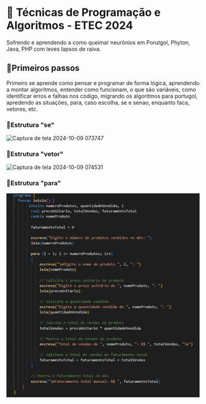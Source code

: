 #  📌 Técnicas de Programação e Algoritmos - ETEC 2024
Sofrendo e aprendendo a como queimar neurônios em Porutgol, Phyton, Java, PHP com leves lapsos de raiva.

## 📌Primeiros passos
Primeiro se aprende como pensar e programar de forma lógica, aprendendo a montar algoritmos, entender como funcionam, o que são variáveis, como identificar erros e falhas nos código, migrando os algoritmos para portugol, apredendo as situações, para, caso escolha, se e senao, enquanto faca, vetores, etc.

### 👾Estrutura "se"
![Captura de tela 2024-10-09 073747](https://github.com/user-attachments/assets/80794861-1851-4d1c-b68e-a107ffecb33c)

### 👾Estrutura "vetor"
![Captura de tela 2024-10-09 074531](https://github.com/user-attachments/assets/cac7c56c-d332-448f-9cc0-2c68834d8d7e)

### 👾Estrutura "para"
![alt text](<Captura de tela 2024-10-11 101034.png>)